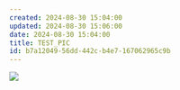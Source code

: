 ```yaml
---
created: 2024-08-30 15:04:00
updated: 2024-08-30 15:06:00
date: 2024-08-30 15:04:00
title: TEST_PIC
id: b7a12049-56dd-442c-b4e7-167062965c9b
---
```


![](https://yubo0826.github.io//source/imagese5a82760-7eda-4a24-bc17-bb3ca2e2706e.jpg)
